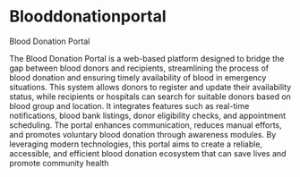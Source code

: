 # Blooddonationportal
Blood Donation Portal

The Blood Donation Portal is a web-based platform designed to bridge the gap
between blood donors and recipients, streamlining the process of blood donation and
ensuring timely availability of blood in emergency situations. This system allows
donors to register and update their availability status, while recipients or hospitals
can search for suitable donors based on blood group and location. It integrates
features such as real-time notifications, blood bank listings, donor eligibility checks,
and appointment scheduling. The portal enhances communication, reduces manual
efforts, and promotes voluntary blood donation through awareness modules. By
leveraging modern technologies, this portal aims to create a reliable, accessible, and
efficient blood donation ecosystem that can save lives and promote community
health
